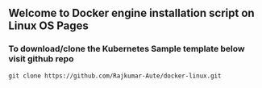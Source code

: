## Welcome to Docker engine installation script on Linux OS Pages

### To download/clone the Kubernetes Sample template below visit github repo
```
git clone https://github.com/Rajkumar-Aute/docker-linux.git
```

